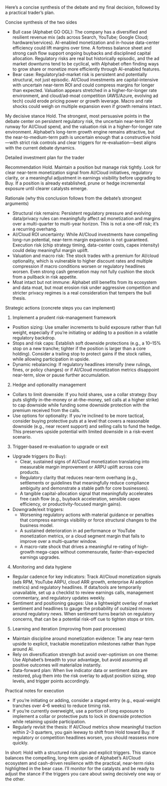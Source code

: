 Here’s a concise synthesis of the debate and my final decision, followed by a practical trader’s plan.

Concise synthesis of the two sides
- Bull case (Alphabet GO OGL): The company has a diversified and resilient revenue mix (ads across Search, YouTube; Google Cloud; hardware/services). AI-enabled monetization and in-house data-center efficiency could lift margins over time. A fortress balance sheet and strong cash flow support ongoing buybacks and disciplined capital allocation. Regulatory risks are real but historically episodic, and the ad market downturns tend to be cyclical, with Alphabet often finding ways to grow share or monetize more efficiently through AI-enabled features.
- Bear case: Regulatory/ad-market risk is persistent and potentially structural, not just episodic. AI/Cloud investments are capital-intensive with uncertain near-term ROI and could compress margins for longer than expected. Valuation appears stretched in a higher-for-longer rate environment, and cloud/ad-moat competition (AWS/Azure, evolving ad tech) could erode pricing power or growth leverage. Macro and rate shocks could weigh on multiple expansion even if growth remains intact.

My decisive stance
Hold. The strongest, most persuasive points in the debate center on persistent regulatory risk, the uncertain near-term ROI runway for AI/Cloud spend, and the valuation risk in a higher-for-longer rate environment. Alphabet’s long-term growth engine remains attractive, but the near-to-medium-term path is uncertain enough that a constructive hold—with strict risk controls and clear triggers for re-evaluation—best aligns with the current debate dynamics.

Detailed investment plan for the trader

Recommendation
Hold. Maintain a position but manage risk tightly. Look for clear near-term monetization signal from AI/Cloud initiatives, regulatory clarity, or a meaningful adjustment in earnings visibility before upgrading to Buy. If a position is already established, prune or hedge incremental exposure until clearer catalysts emerge.

Rationale (why this conclusion follows from the debate’s strongest arguments)
- Structural risk remains: Persistent regulatory pressure and evolving data/privacy rules can meaningfully affect ad monetization and margins over a multi-quarter to multi-year horizon. This is not a one-off risk; it’s a recurring overhang.
- AI/Cloud ROI uncertainty: While AI/Cloud investments have compelling long-run potential, near-term margin expansion is not guaranteed. Execution risk (chip strategy timing, data-center costs, capex intensity) could delay meaningful margin uplift.
- Valuation and macro risk: The stock trades with a premium for AI/cloud optionality, which is vulnerable to higher discount rates and multiple compression if macro conditions worsen or regulatory headlines worsen. Even strong cash generation may not fully cushion the stock from a pullback in risk appetite.
- Moat intact but not immune: Alphabet still benefits from its ecosystem and data moat, but moat erosion risk under aggressive competition and stricter privacy regimes is a real consideration that tempers the bull thesis.

Strategic actions (concrete steps you can implement)

1) Implement a prudent risk-management framework
- Position sizing: Use smaller increments to build exposure rather than full weight, especially if you’re initiating or adding to a position in a volatile regulatory backdrop.
- Stops and risk caps: Establish soft downside protections (e.g., a 10–15% stop on a new tranche; tighter if the position is larger than a core holding). Consider a trailing stop to protect gains if the stock rallies, while allowing participation in upside.
- Dynamic rebalancing: If regulatory headlines intensify (new rulings, fines, or policy changes) or if AI/Cloud monetization metrics disappoint near-term, slow or pause further accumulation.

2) Hedge and optionality management
- Collars to limit downside: If you hold shares, use a collar strategy (buy puts slightly in-the-money or at-the-money, sell calls at a higher strike) to cap downside while funding some downside protection with the premium received from the calls.
- Use options for optionality: If you’re inclined to be more tactical, consider buying protective puts at a level that covers a reasonable downside (e.g., near recent support) and selling calls to fund the hedge. This preserves upside potential with limited downside in a risk-event scenario.

3) Trigger-based re-evaluation to upgrade or exit
- Upgrade triggers (to Buy): 
  - Clear, sustained signs of AI/Cloud monetization translating into measurable margin improvement or ARPU uplift across core products.
  - Regulatory clarity that reduces near-term overhang (e.g., settlements or guidelines that meaningfully reduce compliance ambiguity and demonstrate a stable path for core businesses).
  - A tangible capital-allocation signal that meaningfully accelerates free cash flow (e.g., buyback acceleration, sensible capex efficiency, or productivity-focused margin gains).
- Downgrade/exit triggers:
  - Worsening regulatory actions with material guidance or penalties that compress earnings visibility or force structural changes to the business model.
  - A sustained deterioration in ad performance or YouTube monetization metrics, or a cloud segment margin that fails to improve over a multi-quarter window.
  - A macro-rate shock that drives a meaningful re-rating of high-growth mega-caps without commensurate, faster-than-expected earnings upgrades.

4) Monitoring and data hygiene
- Regular cadence for key indicators: Track AI/Cloud monetization signals (ads RPM, YouTube ARPU, cloud ARR growth, enterprise AI adoption metrics) and regulatory headlines. If data/tools are temporarily unavailable, set up a checklist to review earnings calls, management commentary, and regulatory updates weekly.
- Sentiment and positioning gauges: Use a lightweight overlay of market sentiment and headlines to gauge the probability of outsized moves around regulatory news. When sentiment turns bearish on regulatory concerns, that can be a potential risk-off cue to tighten stops or trim.

5) Learning and iteration (improving from past processes)
- Maintain discipline around monetization evidence: Tie any near-term upside to explicit, trackable monetization milestones rather than hype around AI.
- Rely on diversification strength but avoid over-optimism on one theme: Use Alphabet’s breadth to your advantage, but avoid assuming all positive outcomes will materialize instantly.
- Data-forward plan: When live indicator data or sentiment data are restored, plug them into the risk overlay to adjust position sizing, stop levels, and trigger points accordingly.

Practical notes for execution
- If you’re initiating or adding, consider a staged entry (e.g., equal-weight tranches over 4–6 weeks) to reduce timing risk.
- If you’re currently overweight, use a portion of long exposure to implement a collar or protective puts to lock in downside protection while retaining upside participation.
- Regularly revisit the thesis: If AI/Cloud metrics show meaningful traction within 2–3 quarters, you gain leeway to shift from Hold toward Buy. If regulatory or competition headlines worsen, you should reassess more quickly.

In short: Hold with a structured risk plan and explicit triggers. This stance balances the compelling, long-term upside of Alphabet’s AI/Cloud ecosystem and cash-driven resilience with the practical, near-term risks highlighted in the bear case. I’ll monitor for the catalysts and be ready to adjust the stance if the triggers you care about swing decisively one way or the other.